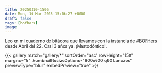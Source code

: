```yaml
---
title: 20250310-1506
date: Mon, 10 Mar 2025 15:06:27 +0000
draft: false
tags: [bofhers]
image: 
---
```


Leo en mi cuaderno de bitácora que llevamos con la instancia de [#BOFHers](https://mastodon.bofhers.es/tags/BOFHers) desde Abril del 22. Casi 3 años ya. ¡Mastodóntico!.

{{< gallery match="gallery/*" sortOrder="asc" rowHeight="150" margins="5" thumbnailResizeOptions="600x600 q90 Lanczos" previewType="blur" embedPreview="true" >}}

